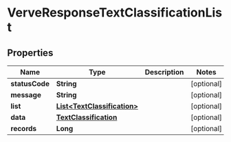 
# VerveResponseTextClassificationList

## Properties
Name | Type | Description | Notes
------------ | ------------- | ------------- | -------------
**statusCode** | **String** |  |  [optional]
**message** | **String** |  |  [optional]
**list** | [**List&lt;TextClassification&gt;**](TextClassification.md) |  |  [optional]
**data** | [**TextClassification**](TextClassification.md) |  |  [optional]
**records** | **Long** |  |  [optional]



